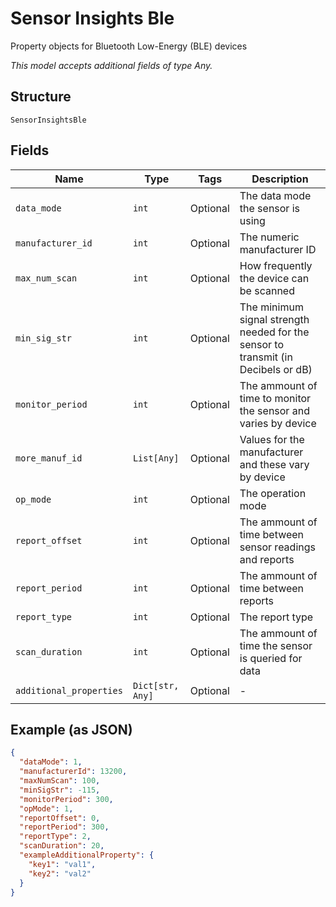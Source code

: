 
# Sensor Insights Ble

Property objects for Bluetooth Low-Energy (BLE) devices

*This model accepts additional fields of type Any.*

## Structure

`SensorInsightsBle`

## Fields

| Name | Type | Tags | Description |
|  --- | --- | --- | --- |
| `data_mode` | `int` | Optional | The data mode the sensor is using |
| `manufacturer_id` | `int` | Optional | The numeric manufacturer ID |
| `max_num_scan` | `int` | Optional | How frequently the device can be scanned |
| `min_sig_str` | `int` | Optional | The minimum signal strength needed for the sensor to transmit (in Decibels or dB) |
| `monitor_period` | `int` | Optional | The ammount of time to monitor the sensor and varies by device |
| `more_manuf_id` | `List[Any]` | Optional | Values for the manufacturer and these vary by device |
| `op_mode` | `int` | Optional | The operation mode |
| `report_offset` | `int` | Optional | The ammount of time between sensor readings and reports |
| `report_period` | `int` | Optional | The ammount of time between reports |
| `report_type` | `int` | Optional | The report type |
| `scan_duration` | `int` | Optional | The ammount of time the sensor is queried for data |
| `additional_properties` | `Dict[str, Any]` | Optional | - |

## Example (as JSON)

```json
{
  "dataMode": 1,
  "manufacturerId": 13200,
  "maxNumScan": 100,
  "minSigStr": -115,
  "monitorPeriod": 300,
  "opMode": 1,
  "reportOffset": 0,
  "reportPeriod": 300,
  "reportType": 2,
  "scanDuration": 20,
  "exampleAdditionalProperty": {
    "key1": "val1",
    "key2": "val2"
  }
}
```

